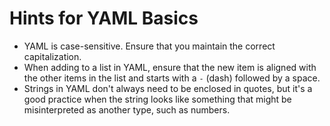 # Hints for YAML Basics

- YAML is case-sensitive. Ensure that you maintain the correct capitalization.
- When adding to a list in YAML, ensure that the new item is aligned with the other items in the list and starts with a `-` (dash) followed by a space.
- Strings in YAML don't always need to be enclosed in quotes, but it's a good practice when the string looks like something that might be misinterpreted as another type, such as numbers.
